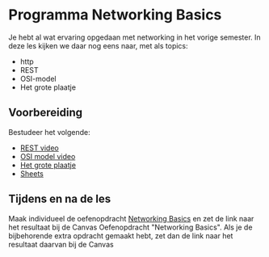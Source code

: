 # Programma Networking Basics
Je hebt al wat ervaring opgedaan met networking in het vorige semester.
In deze les kijken we daar nog eens naar, met als topics:
- http
- REST
- OSI-model
- Het grote plaatje

## Voorbereiding
Bestudeer het volgende:
- [REST video](https://www.youtube.com/watch?v=-mN3VyJuCjM&t=47s)
- [OSI model video](https://www.youtube.com/watch?v=0y6FtKsg6J4)
- [Het grote plaatje](../../infrastructuur//networking-voorbeeld/networking-voorbeeld.md)
- [Sheets](../../onderwijsmateriaal/presentaties/Networking.pptx)

## Tijdens en na de les
Maak individueel de oefenopdracht [Networking Basics](../../onderwijsmateriaal/opdrachten/oefenopdrachten/networking-basics/networking-basics.md) en zet de link naar het resultaat bij de Canvas Oefenopdracht "Networking Basics".
Als je de bijbehorende extra opdracht gemaakt hebt, zet dan de link naar het resultaat daarvan bij de Canvas 